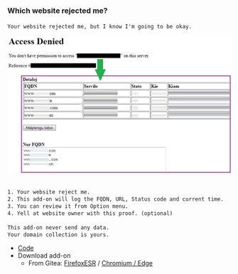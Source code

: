 ### Which website rejected me?

`Your website rejected me, but I know I'm going to be okay.`

![](../image/aonurjm.jpg)


```

1. Your website reject me.
2. This add-on will log the FQDN, URL, Status code and current time.
3. You can review it from Option menu.
4. Yell at website owner with this proof. (optional)
 
This add-on never send any data.
Your domain collection is yours.

```


- [Code](https://git.nogafam.es/deCloudflare/deCloudflare/src/branch/master/addons/code/ureject)
- Download add-on
  - From Gitea: [FirefoxESR](https://git.nogafam.es/deCloudflare/deCloudflare/raw/branch/master/addons/releases/urjm.xpi) / [Chromium / Edge](https://git.nogafam.es/deCloudflare/deCloudflare/raw/branch/master/addons/releases/urjm.crx)
